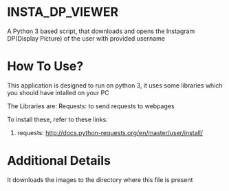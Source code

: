 # INSTA_DP_VIEWER
A Python 3 based script, that downloads and opens the Instagram DP(Display Picture) of the user with provided username

# How To Use?
This application is designed to run on python 3, it uses some libraries which you should have intalled on your PC

The Libraries are:
Requests: to send requests to webpages

To install these, refer to these links:
1) requests: http://docs.python-requests.org/en/master/user/install/

# Additional Details
It downloads the images to the directory where this file is present


